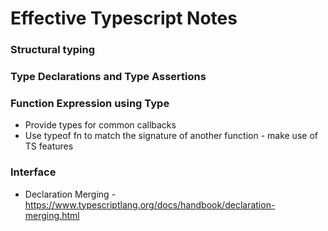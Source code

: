 # Effective Typescript Notes
### Structural typing
### Type Declarations and Type Assertions
### Function Expression using Type
* Provide types for common callbacks
* Use typeof fn to match the signature of another function - make use of TS features
### Interface
* Declaration Merging - https://www.typescriptlang.org/docs/handbook/declaration-merging.html